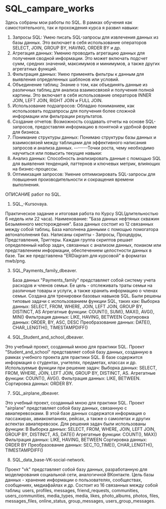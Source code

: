 # SQL_campare_works
Здесь собраны мои работы по SQL. В рамках обучения как самостоятельного, так и прохождения курса я развил навыки:
1. Запросы SQL: Умею писать SQL-запросы для извлечения данных из базы данных. Это включает в себя использование операторов SELECT, JOIN, GROUP BY, HAVING, ORDER BY и др.
2. Агрегация данных: Умению проводить агрегацию данных для получения сводной информации. Это может включать подсчет сумм, средних значений, максимумов и минимумов, а также других агрегатных функций.
3. Фильтрация данных: Умею применять фильтры к данным для выявления определенных шаблонов или условий.
4. Объединение таблиц: Знание о том, как объединять данные из различных таблиц для анализа взаимосвязей и получения полной картины. Это включает в себя использование операторов INNER JOIN, LEFT JOIN, RIGHT JOIN и FULL JOIN.
5. Использование подзапросов: Обладаю пониманием, как использовать подзапросы для получения более сложной информации или фильтрации результатов.
6. Создание отчетов: Возможность создавать отчеты на основе SQL-запросов, предоставляя информацию в понятной и удобной форме для бизнеса.
7. Понимание структуры данных: Понимаю структуры базы данных и взаимосвязей между таблицами для эффективного написания запросов и анализа данных.
-------Точки роста, чему необходимо научиться или повысить текущие навыки:
8. Анализ данных: Способность анализировать данные с помощью SQL для выявления тенденций, паттернов и ключевых метрик, влияющих на бизнес-процессы.
9. Оптимизация запросов: Умение оптимизировать SQL-запросы для повышения производительности и сокращения времени выполнения.


ОПИСАНИЕ работ по SQL.
1. SQL_-Kursovaya.

  Практическое задание и итоговая работа по Курсу SQL(длительностью 6 недель или 22 часа).
  Наименование: "База данных нефтяных скважин Безымянного месторождения".
  База данных состоит из 12 связанных между собой таблиц.
  База наполнена данными с помощью помогатора автонаполнения баз.
  Написаны скрипты - Запросы, Процедуры, Представления, Триггеры.
  Каждая группа скриптов решает определенный набор задач, связанных с анализом данных, поиаком или представлением информации, обеспечением целостности данных в базе.
  Так же представлена "ERDiagram для курсовой" в форматах mwb/png.

3. SQL_Payments_family_dbeaver.

   База данных "Payments_family" представляет собой систему учета расходов и членов семьи.
   Ее цель - отслеживать траты семьи на различные товары и услуги, а также хранить информацию о членах семьи.
   Создана для тренировки базовых навыков SQL. Были решены типовые задачи с использованием функции SQL, таких как:
Выборка данных: SELECT, FROM, WHERE, JOIN, LEFT JOIN, GROUP BY, DISTINCT, AS
Агрегатные функции: COUNT(), SUM(), MAX(), AVG(), MIN()
Фильтрация данных: LIKE, HAVING, BETWEEN
Сортировка данных: ORDER, BY, ASC, DESC
Преобразование данных: DATE(), CHAR_LENGTH(), TIMESTAMPDIFF()

5. SQL_Student_and_school_dbeaver.

  Это учебный проект, созданный мною для практики SQL. Проект "Student_and_school" представляет собой базу данных, созданную в рамках учебного проекта для практики SQL. В базе содержится информация о студентах, учителях, предметах, классах и др.
  Используемые функции при решение задач:
Выборка данных: SELECT, FROM, WHERE, JOIN, LEFT JOIN, GROUP BY, DISTINCT, AS.
Агрегатные функции: COUNT(), AVG().
Фильтрация данных: LIKE, BETWEEN.
Сортировка данных: ORDER BY.

7. SQL_airplane_dbeaver.
 
  Это учебный проект, созданный мною для практики SQL.
  Проект "airplane" представляет собой базу данных, связанную с авиаперевозками. В этой базе данных содержатся информация о пассажирах, авиакомпаниях, рейсах, а также о самолетах и других аспектах авиаперевозок.
  Для решения задач были использованы функции: В
Выборка данных: SELECT, FROM, WHERE, JOIN, LEFT JOIN, GROUP BY, DISTINCT, AS, DATE()
Агрегатные функции: COUNT(), MAX()
Фильтрация данных: LIKE, HAVING, BETWEEN
Сортировка данных: ORDER BY
Преобразование данных: SEC_TO_TIME(), CHAR_LENGTH(), TIMESTAMPDIFF()

8. SQL_data_base-VK-social-network.

Проект "vk" представляет собой базу данных, разработанную для моделирования социальной сети, аналогичной ВКонтакте.
Цель базы данных - хранение информации о пользователях, сообществах, сообщениях, медиафайлах и др.
Состоит из 16 связанных между собой таблиц: users, profiles, messages, friend_requests, communities, users_communities, media_types, media, likes, photo_albums, photos, files, messages_files, online_status, group_messages, users_group_messages.
